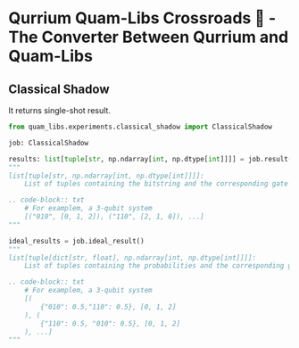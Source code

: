 # Qurrium Quam-Libs Crossroads 🚏 - The Converter Between Qurrium and Quam-Libs

## Classical Shadow

It returns single-shot result.

```py
from quam_libs.experiments.classical_shadow import ClassicalShadow

job: ClassicalShadow

results: list[tuple[str, np.ndarray[int, np.dtype[int]]]] = job.result()
"""
list[tuple[str, np.ndarray[int, np.dtype[int]]]]:
    List of tuples containing the bitstring and the corresponding gate indices.

.. code-block:: txt
    # For examplem, a 3-qubit system
    [("010", [0, 1, 2]), ("110", [2, 1, 0]), ...]
"""
```

```py
ideal_results = job.ideal_result()
"""
list[tuple[dict[str, float], np.ndarray[int, np.dtype[int]]]]:
    List of tuples containing the probabilities and the corresponding gate indices.

.. code-block:: txt
    # For examplem, a 3-qubit system
    [(
        {"010": 0.5,"110": 0.5}, [0, 1, 2]
    ), (
        {"110": 0.5, "010": 0.5}, [0, 1, 2]
    ), ...]
"""
```
